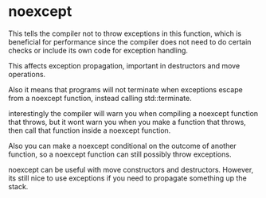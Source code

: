 # noexcept

This tells the compiler not to throw exceptions in this function, which is beneficial for performance since the compiler does not need to do certain checks or include its own code for exception handling.

This affects exception propagation, important in destructors and move operations.

Also it means that programs will not terminate when exceptions escape from a noexcept function, instead calling std::terminate.

interestingly the compiler will warn you when compiling a noexcept function that throws, but it wont warn you when you make a function that throws, then call that function inside a noexcept function.

Also you can make a noexcept conditional on the outcome of another function, so a noexcept function can still possibly throw exceptions.

noexcept can be useful with move constructors and destructors. However, its still nice to use exceptions if you need to propagate something up the stack.
